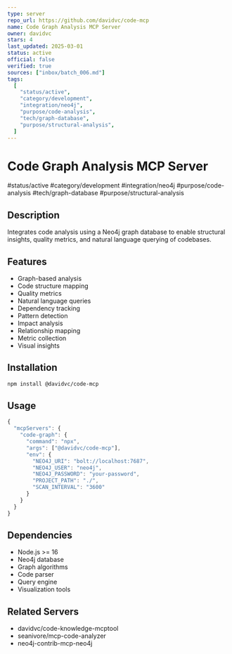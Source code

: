 ```yaml
--- 
type: server
repo_url: https://github.com/davidvc/code-mcp
name: Code Graph Analysis MCP Server
owner: davidvc
stars: 4
last_updated: 2025-03-01
status: active
official: false
verified: true
sources: ["inbox/batch_006.md"]
tags:
  [
    "status/active",
    "category/development",
    "integration/neo4j",
    "purpose/code-analysis",
    "tech/graph-database",
    "purpose/structural-analysis",
  ]
---
```


# Code Graph Analysis MCP Server

#status/active #category/development #integration/neo4j #purpose/code-analysis #tech/graph-database #purpose/structural-analysis

## Description

Integrates code analysis using a Neo4j graph database to enable structural insights, quality metrics, and natural language querying of codebases.

## Features

- Graph-based analysis
- Code structure mapping
- Quality metrics
- Natural language queries
- Dependency tracking
- Pattern detection
- Impact analysis
- Relationship mapping
- Metric collection
- Visual insights

## Installation

```bash
npm install @davidvc/code-mcp
```

## Usage

```javascript
{
  "mcpServers": {
    "code-graph": {
      "command": "npx",
      "args": ["@davidvc/code-mcp"],
      "env": {
        "NEO4J_URI": "bolt://localhost:7687",
        "NEO4J_USER": "neo4j",
        "NEO4J_PASSWORD": "your-password",
        "PROJECT_PATH": "./",
        "SCAN_INTERVAL": "3600"
      }
    }
  }
}
```

## Dependencies

- Node.js >= 16
- Neo4j database
- Graph algorithms
- Code parser
- Query engine
- Visualization tools

## Related Servers

- davidvc/code-knowledge-mcptool
- seanivore/mcp-code-analyzer
- neo4j-contrib-mcp-neo4j